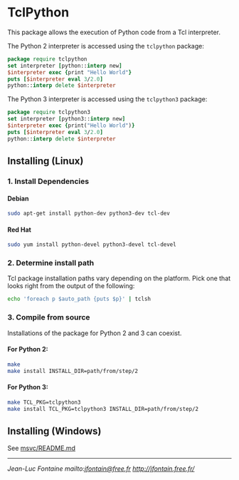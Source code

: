 # TclPython

This package allows the execution of Python code from a Tcl interpreter.


The Python 2 interpreter is accessed using the `tclpython` package:

```tcl
package require tclpython
set interpreter [python::interp new]
$interpreter exec {print "Hello World"}
puts [$interpreter eval 3/2.0]
python::interp delete $interpreter
```

The Python 3 interpreter is accessed using the `tclpython3` package:

```tcl
package require tclpython3
set interpreter [python3::interp new]
$interpreter exec {print("Hello World")}
puts [$interpreter eval 3/2.0]
python::interp delete $interpreter
```

## Installing (Linux)

### 1. Install Dependencies

#### Debian
```bash
sudo apt-get install python-dev python3-dev tcl-dev
```

#### Red Hat
```bash
sudo yum install python-devel python3-devel tcl-devel
```

### 2. Determine install path
Tcl package installation paths vary depending on the platform.
Pick one that looks right from the output of the following:

```bash
echo 'foreach p $auto_path {puts $p}' | tclsh
```

### 3. Compile from source
Installations of the package for Python 2 and 3 can coexist.

#### For Python 2:

```bash
make
make install INSTALL_DIR=path/from/step/2
```
#### For Python 3:

```bash
make TCL_PKG=tclpython3
make install TCL_PKG=tclpython3 INSTALL_DIR=path/from/step/2
```

## Installing (Windows)
See [msvc/README.md](msvc/README.md)

---
*Jean-Luc Fontaine  mailto:jfontain@free.fr  http://jfontain.free.fr/*
